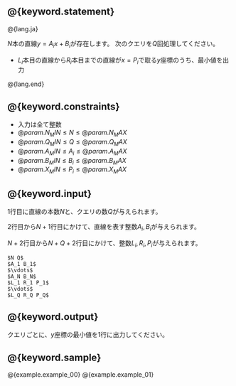 ## @{keyword.statement}

@{lang.ja}

$N$本の直線$y = A_ix + B_i$が存在します。
次のクエリを$Q$回処理してください。

- $L_i$本目の直線から$R_i$本目までの直線が$x = P_i$で取る$y$座標のうち、最小値を出力

@{lang.end}

## @{keyword.constraints}

- 入力は全て整数
- $@{param.N_MIN} \leq N \leq @{param.N_MAX}$
- $@{param.Q_MIN} \leq Q \leq @{param.Q_MAX}$
- $@{param.A_MIN} \leq A_i \leq @{param.A_MAX}$
- $@{param.B_MIN} \leq B_i \leq @{param.B_MAX}$
- $@{param.X_MIN} \leq P_i \leq @{param.X_MAX}$


## @{keyword.input}

$1$行目に直線の本数$N$と、クエリの数$Q$が与えられます。

$2$行目から$N+1$行目にかけて、直線を表す整数$A_i, B_i$が与えられます。

$N+2$行目から$N+Q+2$行目にかけて、整数$L_i, R_i, P_i$が与えられます。

```
$N Q$
$A_1 B_1$
$\vdots$
$A_N B_N$
$L_1 R_1 P_1$
$\vdots$
$L_Q R_Q P_Q$
```

## @{keyword.output}

クエリごとに、$y$座標の最小値を$1$行に出力してください。

## @{keyword.sample}

@{example.example_00}
@{example.example_01}

